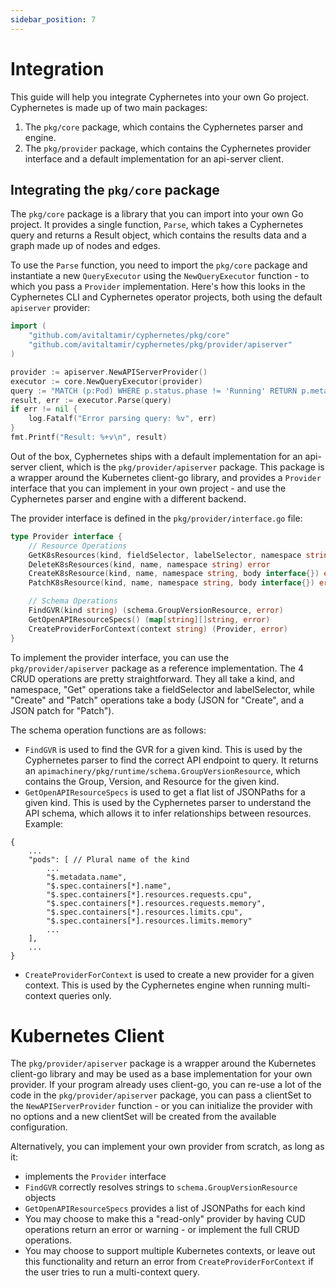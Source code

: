 ```yaml
---
sidebar_position: 7
---
```


# Integration

This guide will help you integrate Cyphernetes into your own Go project.
Cyphernetes is made up of two main packages:

1. The `pkg/core` package, which contains the Cyphernetes parser and engine.
2. The `pkg/provider` package, which contains the Cyphernetes provider interface and a default implementation for an api-server client.

## Integrating the `pkg/core` package

The `pkg/core` package is a library that you can import into your own Go project.
It provides a single function, `Parse`, which takes a Cyphernetes query and returns a Result object, which contains the results data and a graph made up of nodes and edges.

To use the `Parse` function, you need to import the `pkg/core` package and instantiate a new `QueryExecutor` using the `NewQueryExecutor` function - to which you pass a `Provider` implementation.
Here's how this looks in the Cyphernetes CLI and Cyphernetes operator projects, both using the default `apiserver` provider:

```go
import (
    "github.com/avitaltamir/cyphernetes/pkg/core"
    "github.com/avitaltamir/cyphernetes/pkg/provider/apiserver"
)

provider := apiserver.NewAPIServerProvider()
executor := core.NewQueryExecutor(provider)
query := "MATCH (p:Pod) WHERE p.status.phase != 'Running' RETURN p.metadata.name"
result, err := executor.Parse(query)
if err != nil {
    log.Fatalf("Error parsing query: %v", err)
}
fmt.Printf("Result: %+v\n", result)
```

Out of the box, Cyphernetes ships with a default implementation for an api-server client, which is the `pkg/provider/apiserver` package. This package is a wrapper around the Kubernetes client-go library, and provides a `Provider` interface that you can implement in your own project - and use the Cyphernetes parser and engine with a different backend.

The provider interface is defined in the `pkg/provider/interface.go` file:

```go
type Provider interface {
    // Resource Operations
    GetK8sResources(kind, fieldSelector, labelSelector, namespace string) (interface{}, error)
    DeleteK8sResources(kind, name, namespace string) error
    CreateK8sResource(kind, name, namespace string, body interface{}) error
    PatchK8sResource(kind, name, namespace string, body interface{}) error

    // Schema Operations
    FindGVR(kind string) (schema.GroupVersionResource, error)
    GetOpenAPIResourceSpecs() (map[string][]string, error)
    CreateProviderForContext(context string) (Provider, error)
}
```

To implement the provider interface, you can use the `pkg/provider/apiserver` package as a reference implementation.
The 4 CRUD operations are pretty straightforward. They all take a kind, and namespace, "Get" operations take a fieldSelector and labelSelector, while "Create" and "Patch" operations take a body (JSON for "Create", and a JSON patch for "Patch").

The schema operation functions are as follows:

- `FindGVR` is used to find the GVR for a given kind. This is used by the Cyphernetes parser to find the correct API endpoint to query. It returns an `apimachinery/pkg/runtime/schema.GroupVersionResource`, which contains the Group, Version, and Resource for the given kind.
- `GetOpenAPIResourceSpecs` is used to get a flat list of JSONPaths for a given kind. This is used by the Cyphernetes parser to understand the API schema, which allows it to infer relationships between resources.
Example:
```
{
    ...
    "pods": [ // Plural name of the kind
        ...
        "$.metadata.name",
        "$.spec.containers[*].name",
        "$.spec.containers[*].resources.requests.cpu",
        "$.spec.containers[*].resources.requests.memory",
        "$.spec.containers[*].resources.limits.cpu",
        "$.spec.containers[*].resources.limits.memory"
        ...
    ],
    ...
}
```
- `CreateProviderForContext` is used to create a new provider for a given context. This is used by the Cyphernetes engine when running multi-context queries only.

# Kubernetes Client

The `pkg/provider/apiserver` package is a wrapper around the Kubernetes client-go library and may be used as a base implementation for your own provider. If your program already uses client-go, you can re-use a lot of the code in the `pkg/provider/apiserver` package, you can pass a clientSet to the `NewAPIServerProvider` function - or you can initialize the provider with no options and a new clientSet will be created from the available configuration.

Alternatively, you can implement your own provider from scratch, as long as it:
- implements the `Provider` interface
- `FindGVR` correctly resolves strings to `schema.GroupVersionResource` objects
- `GetOpenAPIResourceSpecs` provides a list of JSONPaths for each kind
- You may choose to make this a "read-only" provider by having CUD operations return an error or warning - or implement the full CRUD operations.
- You may choose to support multiple Kubernetes contexts, or leave out this functionality and return an error from `CreateProviderForContext` if the user tries to run a multi-context query.

